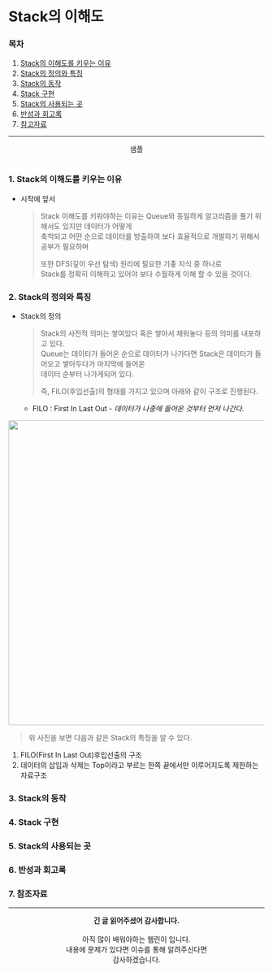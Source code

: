 # Stack의 이해도
### 목차
1. [Stack의 이해도를 키우는 이유](https://github.com/hongcoding94/Daily-Coding-Test-java/blob/main/%EC%95%8C%EA%B3%A0%EB%A6%AC%EC%A6%98%20%ED%9A%8C%EA%B3%A0%EB%A1%9D/007.%20Stack%EC%9D%98%20%EC%9D%B4%ED%95%B4%EB%8F%84.md#1-stack%EC%9D%98-%EC%9D%B4%ED%95%B4%EB%8F%84%EB%A5%BC-%ED%82%A4%EC%9A%B0%EB%8A%94-%EC%9D%B4%EC%9C%A0)
2. [Stack의 정의와 특징](https://github.com/hongcoding94/Daily-Coding-Test-java/blob/main/%EC%95%8C%EA%B3%A0%EB%A6%AC%EC%A6%98%20%ED%9A%8C%EA%B3%A0%EB%A1%9D/007.%20Stack%EC%9D%98%20%EC%9D%B4%ED%95%B4%EB%8F%84.md#2-stack%EC%9D%98-%EC%A0%95%EC%9D%98%EC%99%80-%ED%8A%B9%EC%A7%95)
3. [Stack의 동작](https://github.com/hongcoding94/Daily-Coding-Test-java/blob/main/%EC%95%8C%EA%B3%A0%EB%A6%AC%EC%A6%98%20%ED%9A%8C%EA%B3%A0%EB%A1%9D/007.%20Stack%EC%9D%98%20%EC%9D%B4%ED%95%B4%EB%8F%84.md#3-stack%EC%9D%98-%EB%8F%99%EC%9E%91)
4. [Stack 구현](https://github.com/hongcoding94/Daily-Coding-Test-java/blob/main/%EC%95%8C%EA%B3%A0%EB%A6%AC%EC%A6%98%20%ED%9A%8C%EA%B3%A0%EB%A1%9D/007.%20Stack%EC%9D%98%20%EC%9D%B4%ED%95%B4%EB%8F%84.md#4-stack-%EA%B5%AC%ED%98%84)
5. [Stack의 사용되는 곳]()
6. [반성과 회고록](https://github.com/hongcoding94/Daily-Coding-Test-java/blob/main/%EC%95%8C%EA%B3%A0%EB%A6%AC%EC%A6%98%20%ED%9A%8C%EA%B3%A0%EB%A1%9D/007.%20Stack%EC%9D%98%20%EC%9D%B4%ED%95%B4%EB%8F%84.md#6-%EB%B0%98%EC%84%B1%EA%B3%BC-%ED%9A%8C%EA%B3%A0%EB%A1%9D)
7. [참고자료](https://github.com/hongcoding94/Daily-Coding-Test-java/blob/main/%EC%95%8C%EA%B3%A0%EB%A6%AC%EC%A6%98%20%ED%9A%8C%EA%B3%A0%EB%A1%9D/007.%20Stack%EC%9D%98%20%EC%9D%B4%ED%95%B4%EB%8F%84.md#7-%EC%B0%B8%EC%A1%B0%EC%9E%90%EB%A3%8C) 
  
---

<div align="center">
    <p>샘플</p>
    <img src="" width="" height="" />  
</div>

### 1. Stack의 이해도를 키우는 이유

- 시작에 앞서  
  > Stack 이해도를 키워야하는 이유는 Queue와 동일하게 알고리즘을 풀기 위해서도 있지만 데이터가 어떻게<br/>
  > 축척되고 어떤 순으로 데이터를 방출하여 보다 효율적으로 개발하기 위해서 공부가 필요하며<br/>
  > 
  > 또한 DFS(깊이 우선 탐색) 원리에 필요한 기촣 지식 중 하나로<br/>
  > Stack를 정확히 이해하고 있어야 보다 수월하게 이해 할 수 있을 것이다.

### 2. Stack의 정의와 특징

- Stack의 정의
  > Stack의 사전적 의미는 쌓여있다 혹은 쌓아서 채워놓다 등의 의미를 내포하고 있다.<br/>
  > Queue는 데이터가 들어온 순으로 데이터가 나가다면 Stack은 데이터가 들어오고 쌓아두다가 마지막에 들어온<br/>
  > 데이터 순부터 나가게되어 있다.<br/>
  > 
  > 즉, FILO(후입선출)의 형태를 가지고 있으며 아래와 같이 구조로 진행된다.
    - FILO : First In Last Out - *데이터가 나중에 들어온 것부터 먼저 나간다.*

<div align="center">
    <img src="https://user-images.githubusercontent.com/66407386/183819053-e1e43582-fa59-48f8-a5f2-c0e20f5408a1.png" width="600" height="" />  
</div>

  > 위 사진을 보면 다음과 같은 Stack의 특징을 알 수 있다.<br/>
1. FILO(First In Last Out)후입선출의 구조<br/>
2. 데이터의 삽입과 삭제는 Top이라고 부르는 한쪽 끝에서만 이루어지도록 제한하는 자료구조<br/>

### 3. Stack의 동작

### 4. Stack 구현

### 5. Stack의 사용되는 곳

### 6. 반성과 회고록

### 7. 참조자료

---
<div align="center">
  <b>긴 글 읽어주셨어 감사합니다.</b><br/><br/>
  아직 많이 배워야하는 웹린이 입니다.<br/>
  내용에 문제가 있다면 이슈를 통해 알려주신다면 <br>
  감사하겠습니다.
</div>
